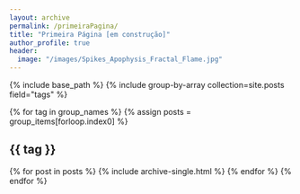 ```yaml
---
layout: archive
permalink: /primeiraPagina/
title: "Primeira Página [em construção]"
author_profile: true
header:
  image: "/images/Spikes_Apophysis_Fractal_Flame.jpg"
---
```


{% include base_path %}
{% include group-by-array collection=site.posts field="tags" %}

{% for tag in group_names %}
  {% assign posts = group_items[forloop.index0] %}
  <h2 id="{{ tag | slugify }}" class="archive__subtitle">{{ tag }}</h2>
  {% for post in posts %}
    {% include archive-single.html %}
  {% endfor %}
{% endfor %}
